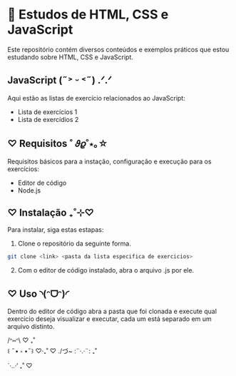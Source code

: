 # 💜 Estudos de HTML, CSS e JavaScript
Este repositório contém diversos conteúdos e exemplos práticos que estou estudando sobre HTML, CSS e JavaScript.
## JavaScript (˶˃ ᵕ ˂˶) .ᐟ.ᐟ
Aqui estão as listas de exercício relacionados ao JavaScript:
- Lista de exercícios 1
- Lista de exercídios 2

## ♡ Requisitos ˚ 𝜗𝜚˚⋆｡☆
Requisitos básicos para a instação, configuração e execução para os exercícios:
- Editor de código
- Node.js

## ♡ Instalação ₊˚⊹♡
Para instalar, siga estas estapas:
1. Clone o repositório da seguinte forma.
```bash
git clone <link> <pasta da lista especifica de exercicios>
```
2. Com o editor de código instalado, abra o arquivo .js por ele.
<imagem>

## ♡ Uso ◝(ᵔᗜᵔ)◜
Dentro do editor de código abra a pasta que foi clonada e execute qual exercício deseja visualizar e executar, cada um está separado em um arquivo distinto.

   /ᐢ⑅ᐢ\   ♡   ₊˚  
꒰ ˶• ༝ •˶꒱       ♡‧₊˚    ♡
./づ~ :¨·.·¨:     ₊˚  
           `·..·‘    ₊˚   ♡